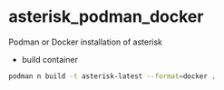# asterisk_podman_docker
Podman or Docker installation of asterisk

- build container

```bash
podman n build -t asterisk-latest --format=docker .
```
